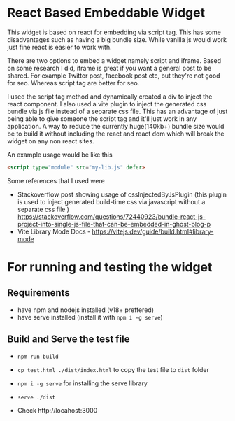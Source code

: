 # React Based Embeddable Widget

This widget is based on react for embedding via script tag. This has some disadvantages such as having a big bundle size. While vanilla js would work just fine react is easier to work with.

There are two options to embed a widget namely script and iframe. Based on some research I did, iframe is great if you want a general post to be shared. For example Twitter post, facebook post etc, but they're not good for seo. Whereas script tag are better for seo.

I used the script tag method and dynamically created a div to inject the react component. I also used a vite plugin to inject the generated css bundle via js file instead of a separate css file. This has an advantage of just being able to give someone the script tag and it'll just work in any application. A way to reduce the currently huge(140kb+) bundle size would be to build it without including the react and react dom which will break the widget on any non react sites.

An example usage would be like this

```html
<script type="module" src="my-lib.js" defer>
```

Some references that I used were

- Stackoverflow post showing usage of cssInjectedByJsPlugin (this plugin is used to inject generated build-time css via javascript without a separate css file ) https://stackoverflow.com/questions/72440923/bundle-react-js-project-into-single-js-file-that-can-be-embedded-in-ghost-blog-p
- Vite Library Mode Docs - https://vitejs.dev/guide/build.html#library-mode

# For running and testing the widget

## Requirements
- have npm and nodejs installed (v18+ preffered)
- have serve installed (install it with `npm i -g serve`)


## Build and Serve the test file

- `npm run build`

- `cp test.html ./dist/index.html` to copy the test file to `dist` folder

- `npm i -g serve` for installing the serve library

- `serve ./dist`

- Check http://locahost:3000

